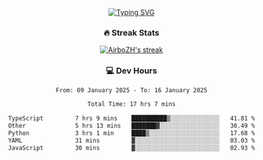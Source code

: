 
<div align="center">
  <a href="https://git.io/typing-svg"><img src="https://readme-typing-svg.demolab.com?font=Fira+Code&size=30&pause=1000&color=33F7F5&center=true&vCenter=true&width=435&lines=Hi+there+%F0%9F%91%8B+I+am+AirboZH+;Welcome+to+my+Github" alt="Typing SVG" /></a>

<h3>🔥 Streak Stats</h3>

<!-- GitHub Readme Streak Stats - https://github.com/DenverCoder1/github-readme-streak-stats -->
<p>
  <a href="https://github.com/DenverCoder1/github-readme-streak-stats">
    <img title="🔥 Get streak stats for your profile at git.io/streak-stats" alt="AirboZH's streak" src="https://streak-stats.demolab.com/?user=AirboZH&theme=monokai-metallian&hide_border=true"/>
  </a>
</p>

<h3>💻 Dev Hours</h3>
<!--START_SECTION:waka-->

```txt
From: 09 January 2025 - To: 16 January 2025

Total Time: 17 hrs 7 mins

TypeScript         7 hrs 9 mins    ██████████▒░░░░░░░░░░░░░░   41.81 %
Other              5 hrs 13 mins   ███████▓░░░░░░░░░░░░░░░░░   30.49 %
Python             3 hrs 1 min     ████▒░░░░░░░░░░░░░░░░░░░░   17.68 %
YAML               31 mins         ▓░░░░░░░░░░░░░░░░░░░░░░░░   03.03 %
JavaScript         30 mins         ▓░░░░░░░░░░░░░░░░░░░░░░░░   02.93 %
```

<!--END_SECTION:waka-->
</div>  
